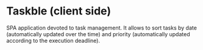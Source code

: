 # Taskble (client side)

SPA application devoted to task management. It allows to sort tasks by date (automatically updated over the time) and priority (automatically updated according to the execution deadline).